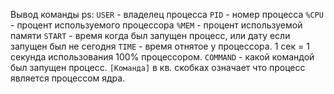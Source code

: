 Вывод команды ps:
`USER` - владелец процесса
`PID` - номер процесса
`%CPU` - процент используемого процессора
`%MEM` - процент используемой памяти
`START` - время когда был запущен процесс, или дату если запущен был не сегодня
`TIME` - время отнятое у процессора. 1 сек = 1 секунда использования 100% процессором.
`COMMAND` - какой командой был запущен процесс. `[Команда]`  в кв. скобках означает что процесс является процессом ядра.